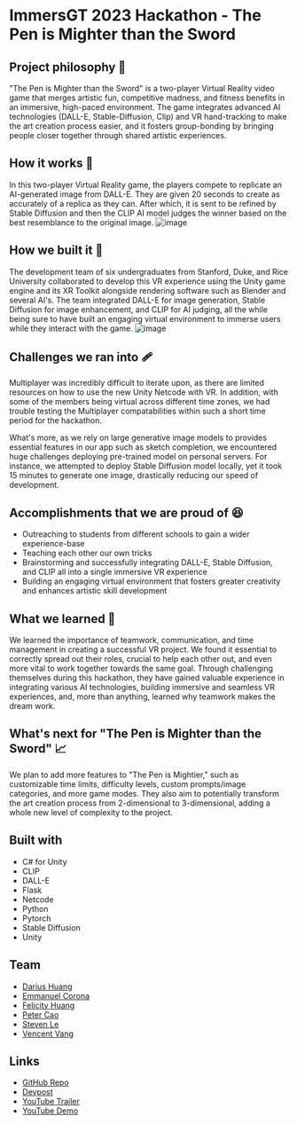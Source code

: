 # ImmersGT 2023 Hackathon - The Pen is Mighter than the Sword

## Project philosophy 🧐

"The Pen is Mighter than the Sword" is a two-player Virtual Reality video game that merges artistic fun, competitive madness, and fitness benefits in an immersive, high-paced environment. The game integrates advanced AI technologies (DALL-E, Stable-Diffusion, Clip) and VR hand-tracking to make the art creation process easier, and it fosters group-bonding by bringing people closer together through shared artistic experiences.


## How it works 💭

In this two-player Virtual Reality game, the players compete to replicate an AI-generated image from DALL-E. They are given 20 seconds to create as accurately of a replica as they can. After which, it is sent to be refined by Stable Diffusion and then the CLIP AI model judges the winner based on the best resemblance to the original image. 
![image](https://user-images.githubusercontent.com/64396816/230783720-e0ba21f6-6bdd-4365-a1ab-bb2bc5cd0550.png)


## How we built it 🔨

The development team of six undergraduates from Stanford, Duke, and Rice University collaborated to develop this VR experience using the Unity game engine and its XR Toolkit alongside rendering software such as Blender and several AI's. The team integrated DALL-E for image generation, Stable Diffusion for image enhancement, and CLIP for AI judging, all the while being sure to have built an engaging virtual environment to immerse users while they interact with the game.
![image](https://user-images.githubusercontent.com/64396816/230783703-a0db6e7a-c3b9-45cd-bc68-6d2bb5e37a22.png)


## Challenges we ran into 🩹

Multiplayer was incredibly difficult to iterate upon, as there are limited resources on how to use the new Unity Netcode with VR. In addition, with some of the members being virtual across different time zones, we had trouble testing the Multiplayer compatabilities within such a short time period for the hackathon.

What's more, as we rely on large generative image models to provides essential features in our app such as sketch completion, we encountered huge challenges deploying pre-trained model on personal servers. For instance, we attempted to deploy Stable Diffusion model locally, yet it took 15 minutes to generate one image, drastically reducing our speed of development.


## Accomplishments that we are proud of 😆

- Outreaching to students from different schools to gain a wider experience-base
- Teaching each other our own tricks
- Brainstorming and successfully integrating DALL-E, Stable Diffusion, and CLIP all into a single immersive VR experience
- Building an engaging virtual environment that fosters greater creativity and enhances artistic skill development


## What we learned 📙

We learned the importance of teamwork, communication, and time management in creating a successful VR project. We found it essential to correctly spread out their roles, crucial to help each other out, and even more vital to work together towards the same goal. Through challenging themselves during this hackathon, they have gained valuable experience in integrating various AI technologies, building immersive and seamless VR experiences, and, more than anything, learned why teamwork makes the dream work.


## What's next for "The Pen is Mighter than the Sword" 📈

We plan to add more features to "The Pen is Mightier," such as customizable time limits, difficulty levels, custom prompts/image categories, and more game modes. They also aim to potentially transform the art creation process from 2-dimensional to 3-dimensional, adding a whole new level of complexity to the project.


## Built with

- C# for Unity
- CLIP
- DALL-E
- Flask
- Netcode
- Python
- Pytorch
- Stable Diffusion
- Unity

## Team

- [Darius Huang](https://www.linkedin.com/in/dariushuang/)
- [Emmanuel Corona](https://www.linkedin.com/in/emmanuel-angel-corona-moreno/)
- [Felicity Huang](https://www.linkedin.com/in/huangfe/)
- [Peter Cao](https://www.linkedin.com/in/ye-peter-cao-98870920b/)
- [Steven Le](https://www.linkedin.com/in/stevenle1337/)
- [Vencent Vang](https://www.linkedin.com/in/vencent-vang-839792254/)

## Links

- [GitHub Repo](https://github.com/yourusername/your-repo-name)
- [Devpost](https://devpost.com/software/the-pen-is-mighter-than-the-sword)
- [YouTube Trailer](https://youtu.be/D622-WeCsV0)
- [YouTube Demo](https://www.youtube.com/watch?v=dy6Ou3FIXHQ)
